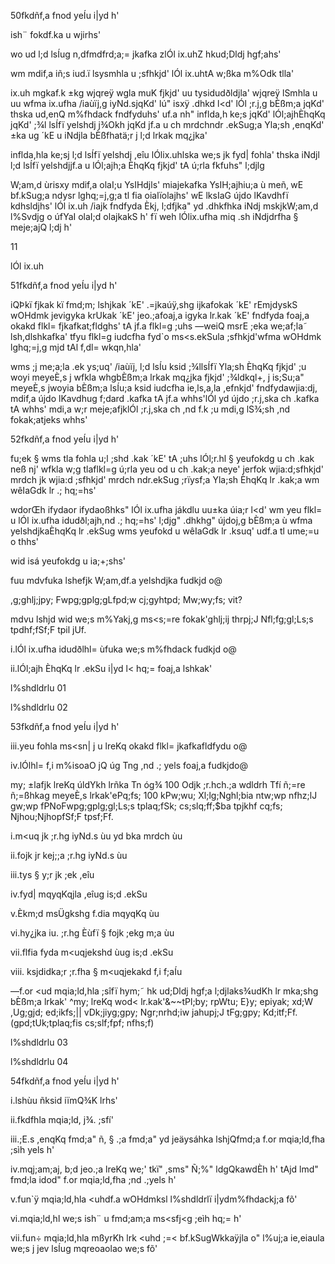 50fkdñf,a fnod yeÍu i|yd h'

ish¨ fokdf.ka u wjirhs'

wo ud l;d lsÍug n,dfmdfrd;a;= jkafka zlÓl ix.uhZ hkud;Dldj hgf;ahs'

wm mdif,a iñ;s iud.ï lsysmhla u ;sfhkjd' lÓl ix.uhtA w;ßka m%Odk tlla'

ix.uh mgkaf.k ±kg wjqreÿ wgla muK fjkjd' uu tysidudðldjla' wjqreÿ lSmhla u uu wfma ix.ufha /iaùïj,g iyNd.sjqKd' lú" isxÿ .dhkd l<d' lÓl ;r.j,g bÈßm;a jqKd' thska ud,enQ m%fhdack fndfyduhs' uf.a nh" inflda,h ke;s jqKd' lÓl;ajhÈhqKq jqKd' ;¾l lsÍfï yelshdj j¾Okh jqKd jf.a u ch mrdchndr .ekSug;a Yla;sh ,enqKd' ±ka ug ´kE u iNdjla bÈßfhatä;r j l;d lrkak mq¿jka'

inflda,hla ke;sj l;d lsÍfï yelshdj ,eîu lÓlix.uhlska we;s jk fyd| fohla' thska iNdjl l;d lsÍfï yelshdjjf.a u lÓl;ajh;a ÈhqKq fjkjd' tA ú;rla fkfuhs" l;djlg

W;am,d ùrisxy mdif,a olaI;u YsIHdjls' miajekafka YsIH;ajhiu;a ù meñ‚ wE bf.kSug;a ndysr lghq;=j,g;a tl fia oialïolajhs' wE lksIaG újdo lKavdhfï kdhsldjhs' lÓl ix.uh /iajk fndfyda Èkj, l;dfjka" yd .dhkfhka iNdj mskjkW;am,d l%Svdjg o úfYaI olaI;d olajkakS h' fï weh lÓlix.ufha miq .sh iNdjdrfha § meje;ajQ l;dj h'

11

lÓl ix.uh

51fkdñf,a fnod yeÍu i|yd h'

iQÞkï fjkak kï fmd;m; lshjkak ´kE' .=jkaúÿ,shg ijkafokak ´kE' rEmjdyskS wOHdmk jevigyka krUkak ´kE' jeo.;afoaj,a igyka lr.kak ´kE' fndfyda foaj,a okakd flkl= fjkafkat;fldghs' tA jf.a flkl=g ;uhs —weiQ msrE ;eka we;af;la˜ lsh,dlshkafka' tfyu flkl=g iudcfha fyd`o ms<s.ekSula ;sfhkjd'wfma wOHdmk lghq;=j,g mjd tAl f,dl= wkqn,hla'

wms ;j me;a;la .ek ys;uq' /iaùïj, l;d lsÍu ksid ;¾llsÍfï Yla;sh ÈhqKq fjkjd' ;u woyi meyeÈ,s j wfkla whgbÈßm;a lrkak mq¿jka fjkjd' ;¾ldkql+, j is;Su;a" meyeÈ,s jwoyia bÈßm;a lsÍu;a ksid iudcfha ie,ls,a,la ,efnkjd' fndfydawjia:dj, mdif,a újdo lKavdhug f;dard .kafka tA jf.a whhs'lÓl yd újdo ;r.j,ska ch .kafka tA whhs' mdi,a w;r meje;afjklÓl ;r.j,ska ch ,nd f.k ;u mdi,g lS¾;sh ,nd fokak;atjeks whhs'

52fkdñf,a fnod yeÍu i|yd h'

fu;ek § wms tla fohla u;l ;shd .kak ´kE' tA ;uhs lÓl;r.hl § yeufokdg u ch .kak neß nj' wfkla w;g tlaflkl=g ú;rla yeu od u ch .kak;a neye' jerfok wjia:d;sfhkjd' mrdch jk wjia:d ;sfhkjd' mrdch ndr.ekSug ;rïysf;a Yla;sh ÈhqKq lr .kak;a wm wêIaGdk lr .; hq;=hs'

wdorŒh ifydaor ifydaoßhks" lÓl ix.ufha jákdlu uu±ka úia;r l<d' wm yeu flkl= u lÓl ix.ufha idudðl;ajh,nd .; hq;=hs' l;djg" .dhkhg" újdoj,g bÈßm;a ù wfma yelshdjkaÈhqKq lr .ekSug wms yeufokd u wêIaGdk lr .ksuq' udf.a tl ume;=u o thhs'

wid isá yeufokdg u ia;+;shs'

fuu mdvfuka lshefjk W;am,df.a yelshdjka fudkjd o@

,g;ghlj;jpy; Fwpg;gplg;gLfpd;w cj;gyhtpd; Mw;wy;fs; vit?

mdvu lshjd wid we;s m%Yakj,g ms<s;=re fokak'ghlj;ij thrpj;J Nfl;fg;gl;Ls;s tpdhf;fSf;F tpil jUf.

i.lÓl ix.ufha idudðlhl= ùfuka we;s m%fhdack fudkjd o@

ii.lÓl;ajh ÈhqKq lr .ekSu i|yd l< hq;= foaj,a lshkak'

l%shdldrlu 01

l%shdldrlu 02

53fkdñf,a fnod yeÍu i|yd h'

iii.yeu fohla ms<sn| j u lreKq okakd flkl= jkafkafldfydu o@

iv.lÓlhl= f,i m%isoaO jQ úg Tng ,nd .; yels foaj,a fudkjdo@

my; ±lafjk lreKq úldYkh lrñka Tn óg¾ 100 Odjk ;r.hch.;a wdldrh Tfí ñ;=re ñ;=ßhkag meyeÈ,s lrkak'ePq;fs; 100 kPw;wu; Xl;lg;Nghl;bia ntw;wp nfhz;lJ gw;wp fPNoFwpg;gplg;gl;Ls;s tplaq;fSk; cs;slq;ff;$ba tpjkhf cq;fs; Njhou;NjhopfSf;F tpsf;Ff.

i.m<uq jk ;r.hg iyNd.s ùu yd bka mrdch ùu

ii.fojk jr kej;;a ;r.hg iyNd.s ùu

iii.tys § y;r jk ;ek ,eîu

iv.fyd| mqyqKqjla ,eîug is;d .ekSu

v.Èkm;d msÜgkshg f.dia mqyqKq ùu

vi.hy¿jka iu. ;r.hg Èùfï § fojk ;ekg m;a ùu

vii.flfia fyda m<uqjekshd ùug is;d .ekSu

viii. ksjdidka;r ;r.fha § m<uqjekakd f,i f;aÍu

—f.or <ud mqia;ld,hla ;sîfï hym;˜ hk ud;Dldj hgf;a l;djlaks¾udKh lr mka;shg bÈßm;a lrkak' ^my; lreKq wod< lr.kak'&~~tPl;by; rpWtu; E}y; epiyak; xd;W ,Ug;gjd; ed;ikfs;|| vDk;jiyg;gpy; Ngr;nrhd;iw jahupj;J tFg;gpy; Kd;itf;Ff. (gpd;tUk;tplaq;fis cs;slf;fpf; nfhs;f)

l%shdldrlu 03

l%shdldrlu 04

54fkdñf,a fnod yeÍu i|yd h'

i.lshùu ñksid iïmQ¾K lrhs'

ii.fkdfhla mqia;ld, j¾. ;sfí'

iii.;E.s ,enqKq fmd;a" ñ, § .;a fmd;a" yd jeäysáhka lshjQfmd;a f.or mqia;ld,fha ;sìh yels h'

iv.mqj;am;aj, b;d jeo.;a lreKq we;' tkï" ,sms" Ñ;%" ldgQkawdÈh h' tAjd lmd" fmd;la idod" f.or mqia;ld,fha ;nd .;yels h'

v.fun`ÿ mqia;ld,hla <uhdf.a wOHdmksl l%shdldrlï i|ydm%fhdackj;a fõ'

vi.mqia;ld,hl we;s ish¨ u fmd;am;a ms<sfj<g ;eìh hq;= h'

vii.fun÷ mqia;ld,hla mßyrKh lrk <uhd ;=< bf.kSugWkkaÿjla o" l%uj;a ie,eiaula we;s j jev lsÍug mqreoaolao we;s fõ'